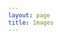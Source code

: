 ```yaml
---
layout: page
title: Images
---
```


<div class="text-center">
    <figure>
        <img class="img-fluid img-thumbnail" src="{{ "/assets/images/bonamiphoto.png" | relative_url }}" alt="">
    </figure>
    <figure>
        <img class="img-fluid img-thumbnail" src="{{ "/assets/images/millphotopile.png" | relative_url }}" alt="">
    </figure>
    <figure>
        <img class="img-fluid img-thumbnail" src="{{ "/assets/images/milltruck.png" | relative_url }}" alt="">
    </figure>
    <figure>
        <img class="img-fluid img-thumbnail" src="{{ "/assets/images/chaleur.png" | relative_url }}" alt="">
    </figure>
    <figure>
        <img class="img-fluid img-thumbnail" src="{{ "/assets/images/mill.png" | relative_url }}" alt="">
    </figure>
    <figure>
        <img class="img-fluid img-thumbnail" src="{{ "/assets/images/street.png" | relative_url }}" alt="">
    </figure>
    <figure>
        <img class="img-fluid img-thumbnail" src="{{ "/assets/images/water.png" | relative_url }}" alt="">
    </figure>
    <figure>
        <img class="img-fluid img-thumbnail" src="{{ "/assets/images/snowstreet.png" | relative_url }}" alt="">
    </figure>
    <figure>
        <img class="img-fluid img-thumbnail" src="{{ "/assets/images/boots.png" | relative_url }}" alt="">
    </figure>
    <figure>
        <img class="img-fluid img-thumbnail" src="{{ "/assets/images/build.png" | relative_url }}" alt="">
    </figure>
</div>
